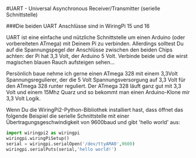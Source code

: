 <!--
---
name: UART
class: interface
type: pinout
description: Raspberry Pi UART Anschlüsse
pin:
  '8':
    name: TXD / Senden
    direction: output
    active: high
  '10':
    name: RXD / Empfangen
    direction: input
    active: high
-->
#UART - Universal Asynchronous Receiver/Transmitter (serielle Schnittstelle)

###Die beiden UART Anschlüsse sind in WiringPi 15 und 16

UART ist eine einfache und nützliche Schnittstelle um einen Arduino (oder vorbereiteten ATmega) mit Deinem Pi zu verbinden.
Allerdings solltest Du auf die Spannungspegel der Anschlüsse zwischen den beiden Chips achten: der Pi hat 3,3 Volt, der Arduino 5 Volt.
Verbinde beide und die wirst magischen blauen Rauch aufsteigen sehen...

Persönlich baue nehme ich gerne einen ATmega 328 mit einem 3,3Volt Spannungsregulierer, der die 5 Volt Spannungsversorgung auf 3,3 Volt für den ATmega 328
runter reguliert. Der ATmega 328 läuft ganz gut mit 3,3 Volt und einem 15Mhz Quarz und so bekommt man einen Arduino-Klone mir 3,3 Volt Logik.

Wenn Du die WiringPi2-Python-Bibliothek installiert hast, dass öffnet das folgende Beispiel die serielle Schnittstelle mit
einer Übertragungsgeschwindigkeit von 9600baud und gibt 'hello world' aus:

```python
import wiringpi2 as wiringpi
wiringpi.wiringPiSetup()
serial = wiringpi.serialOpen('/dev/ttyAMA0',9600)
wiringpi.serialPuts(serial,'hello world!')
```